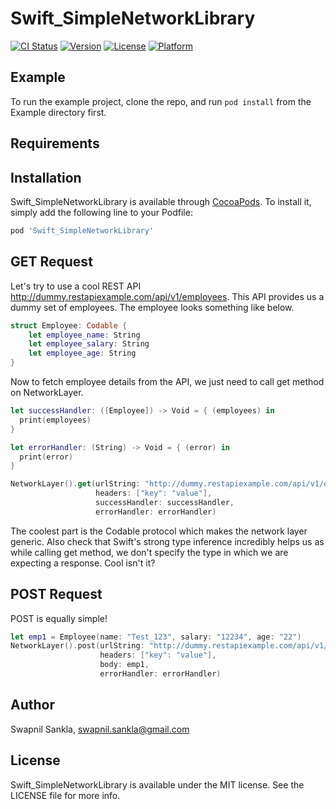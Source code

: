 # Swift_SimpleNetworkLibrary

[![CI Status](https://travis-ci.org/SwapnilSankla/Swift_SimpleNetworkLibrary.svg?branch=master)](https://travis-ci.org/SwapnilSankla/Swift_SimpleNetworkLibrary)
[![Version](https://img.shields.io/cocoapods/v/Swift_SimpleNetworkLibrary.svg?style=flat)](https://cocoapods.org/pods/Swift_SimpleNetworkLibrary)
[![License](https://img.shields.io/cocoapods/l/Swift_SimpleNetworkLibrary.svg?style=flat)](https://cocoapods.org/pods/Swift_SimpleNetworkLibrary)
[![Platform](https://img.shields.io/cocoapods/p/Swift_SimpleNetworkLibrary.svg?style=flat)](https://cocoapods.org/pods/Swift_SimpleNetworkLibrary)

## Example

To run the example project, clone the repo, and run `pod install` from the Example directory first.

## Requirements

## Installation

Swift_SimpleNetworkLibrary is available through [CocoaPods](https://cocoapods.org). To install
it, simply add the following line to your Podfile:

```ruby
pod 'Swift_SimpleNetworkLibrary'
```

## GET Request
Let's try to use a cool REST API http://dummy.restapiexample.com/api/v1/employees. This API provides us a dummy set of employees. The employee looks something like below.
``` swift
struct Employee: Codable {
    let employee_name: String
    let employee_salary: String
    let employee_age: String
}
```
Now to fetch employee details from the API, we just need to call get method on NetworkLayer.

```swift
let successHandler: ([Employee]) -> Void = { (employees) in
  print(employees)
}

let errorHandler: (String) -> Void = { (error) in
  print(error)
}

NetworkLayer().get(urlString: "http://dummy.restapiexample.com/api/v1/employees",
                   headers: ["key": "value"],
                   successHandler: successHandler,
                   errorHandler: errorHandler)
```
The coolest part is the Codable protocol which makes the network layer generic. Also check that Swift's strong type inference incredibly helps us as while calling get method, we don't specify the type in which we are expecting a response. Cool isn't it?

## POST Request
POST is equally simple!
```swift
let emp1 = Employee(name: "Test_123", salary: "12234", age: "22")
NetworkLayer().post(urlString: "http://dummy.restapiexample.com/api/v1/create",
                    headers: ["key": "value"],
                    body: emp1,
                    errorHandler: errorHandler)
```

## Author

Swapnil Sankla, swapnil.sankla@gmail.com

## License

Swift_SimpleNetworkLibrary is available under the MIT license. See the LICENSE file for more info.
